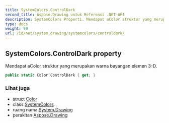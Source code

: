 ```yaml
---
title: SystemColors.ControlDark
second_title: Aspose.Drawing untuk Referensi .NET API
description: SystemColors Properti. Mendapat aColor struktur yang merupakan warna bayangan elemen 3D.
type: docs
weight: 90
url: /id/net/system.drawing/systemcolors/controldark/
---
```

## SystemColors.ControlDark property

Mendapat aColor struktur yang merupakan warna bayangan elemen 3-D.

```csharp
public static Color ControlDark { get; }
```

### Lihat juga

* struct [Color](../../color/)
* class [SystemColors](../)
* ruang nama [System.Drawing](../../systemcolors/)
* perakitan [Aspose.Drawing](../../../)


